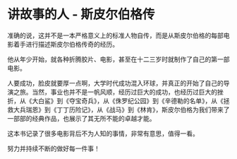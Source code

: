 # 讲故事的人 - 斯皮尔伯格传

准确的说，这并不是一本严格意义上的标准人物自传，而是从斯皮尔伯格的每部电影着手进行描述斯皮尔伯格传奇的经历。

他从年少开始，就各种折腾胶片、电影，甚至在十二三岁时就制作了自己的第一部电影。

人要成功，脸皮就要厚一点啊，大学时代成功混入环球，并真正的开始了自己的导演之旅。当然，事业也并不是一帆风顺，经历过巨大的成功，也经历过巨大的挫折，从《大白鲨》到《夺宝奇兵》，从《侏罗纪公园》到《辛德勒的名单》，从《拯救大兵瑞恩》到《丁丁历险记》，从《战马》到《林肯》，斯皮尔伯格为我们带来了一部部的经典作品，也展示了其无所不能的卓越才能。

这本书记录了很多电影背后不为人知的事情，非常有意思，值得一看。

努力并持续不断的做好每一件事！
